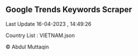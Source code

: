 

## Google Trends Keywords Scraper 
 
Last Update 16-04-2023 , 14:49:26

Country List :
VIETNAM.json



© Abdul Muttaqin 
